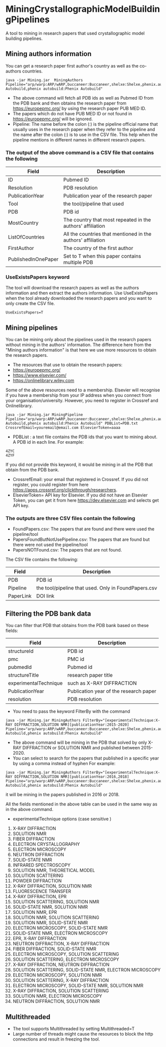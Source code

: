 # MiningCrystallographicModelBuildingPipelines
A tool to mining in research papers that used crystallographic model building pipelines.
## Mining authors information


You can get a research paper first author's country as well as the co-authors countries.
```
java -jar Mining.jar  MiningAuthors Pipeline="arp/warp:ARP/wARP,buccaneer:Buccaneer,shelxe:Shelxe,phenix.autobuild:Phenix Autobuild,phenix autobuild:Phenix Autobuild"
```
- The above command will fetch all PDB ids as well as Pubmed ID from the PDB bank and then obtains the research paper from https://europepmc.org/ by using the research paper PUB MED ID.
- The papers which do not have PUB MED ID or not found in https://europepmc.org/ will be ignored.  
- Pipeline: The name before the colon (:) is the pipeline official name that usually uses in the research paper when they refer to the pipeline and the name after the colon (:) is to use in the CSV file. This help when the pipeline mentions in different names in different research papers.
### The output of the above command is a CSV file that contains the following
| Field  | Description |
| ------------- | ------------- |
| ID  | Pubmed ID  |
| Resolution  | PDB resolution   |
| PublicationYear  | Publication year of the research paper    |
| Tool  | the tool/pipeline that used    |
| PDB  | PDB id   |
| MostCountry  | The country that most repeated in the authors' affiliation   |
| ListOfCountries  | All the countries that mentioned in the authors' affiliation   |
| FirstAuthor  | The country of the first author     |
| PublishedInOnePaper  | Set to T when this paper contains multiple PDB     |

### UseExistsPapers keyword 
The tool will download the research papers as well as the authors information and then extract the authors information. Use UseExistsPapers when the tool already downloaded the research papers and you want to only create the CSV file. 
```
UseExistsPapers=T
```
      

## Mining pipelines
You can be mining only about the pipelines used in the research papers without mining in the authors' information. The difference here from the "Mining authors information"  is that here we use more resources to obtain the research papers. 
- The resources that use to obtain the research papers:
- https://europepmc.org/
- https://www.elsevier.com/
- https://onlinelibrary.wiley.com 

Some of the above resources need to a membership. Elsevier will recognise if you have a membership from your IP address when you connect from your organisation/university. However, you need to register in Crossref and Onlinelibrary. 

```
java -jar Mining.jar MiningPipeline Pipeline="arp/warp:ARP/wARP,buccaneer:Buccaneer,shelxe:Shelxe,phenix.autobuild:Phenix Autobuild,phenix autobuild:Phenix Autobuild" PDBList=PDB.txt CrossrefEmail=youremail@email.com ElsevierToken=aaaa
```

- PDBList :  a text file contains the PDB ids that you want to mining about. A PDB id in each line. For example: 
```
4ZYC
4ZYF
```
If you did not provide this keyword, it would be mining in all the PDB that obtain from the PDB bank.
- CrossrefEmail: your email that registered in Crossref. If you did not register, you could register from here https://apps.crossref.org/clickthrough/researchers.
- ElsevierToken= API key for Elsevier. If you did not have an Elsevier Token, you can get it from here  https://dev.elsevier.com and selects get API key. 

### The outputs are  three CSV files contain the following
- FoundPapers.csv: The papers that are found and there were used the pipeline/tool
- PapersFoundButNotUsePipeline.csv: The papers that are found but there were not used the pipeline/tool
- PapersNOTFound.csv: The papers that are not found.

The CSV file contains the following:

| Field  | Description |
| ------------- | ------------- |
| PDB  | PDB id  |
| Pipeline  | the tool/pipeline that used. Only in FoundPapers.csv   |
| PaperLink  | DOI link    |

## Filtering the PDB bank data 
You can filter that PDB that obtains from the PDB bank based on these fields:

| Field  | Description |
| ------------- | ------------- |
| structureId  | PDB id  |
| pmc  | PMC id   |
| pubmedId  |Pubmed id    |
|structureTitle| research paper title |
|experimentalTechnique| such as X-RAY DIFFRACTION |
| PublicationYear  | Publication year of the research paper    |
| resolution  | PDB resolution    |

- You need to pass the keyword FilterBy with the command 
```
java -jar Mining.jar MiningAuthors FilterBy="[experimentalTechnique:X-RAY DIFFRACTION,SOLUTION NMR][publicationYear:2015-2020] Pipeline="arp/warp:ARP/wARP,buccaneer:Buccaneer,shelxe:Shelxe,phenix.autobuild:Phenix Autobuild,phenix autobuild:Phenix Autobuild" 
```
- The above command will be mining in the PDB that solved by only X-RAY DIFFRACTION or SOLUTION NMR and published between 2015-2020.
- You can select to search for the papers that published in a specific year by using a comma instead of hyphen For example:
```
java -jar Mining.jar MiningAuthors FilterBy="[experimentalTechnique:X-RAY DIFFRACTION,SOLUTION NMR][publicationYear:2016,2018] Pipeline="arp/warp:ARP/wARP,buccaneer:Buccaneer,shelxe:Shelxe,phenix.autobuild:Phenix Autobuild,phenix autobuild:Phenix Autobuild" 
```
it will be mining in the papers published in 2016 or 2018. 

All the fields mentioned in the above table can be used in the same way as in the above command.

- experimentalTechnique options (case sensitive ) 
1. X-RAY DIFFRACTION
2. SOLUTION NMR
3. FIBER DIFFRACTION
4. ELECTRON CRYSTALLOGRAPHY
5. ELECTRON MICROSCOPY
6. NEUTRON DIFFRACTION
7. SOLID-STATE NMR
8. INFRARED SPECTROSCOPY
9. SOLUTION NMR, THEORETICAL MODEL
10. SOLUTION SCATTERING
11. POWDER DIFFRACTION
12. X-RAY DIFFRACTION, SOLUTION NMR
13. FLUORESCENCE TRANSFER
14. X-RAY DIFFRACTION, EPR
15. SOLUTION SCATTERING, SOLUTION NMR
16. SOLID-STATE NMR, SOLUTION NMR
17. SOLUTION NMR, EPR
18. SOLUTION NMR, SOLUTION SCATTERING
19. SOLUTION NMR, SOLID-STATE NMR
20. ELECTRON MICROSCOPY, SOLID-STATE NMR
21. SOLID-STATE NMR, ELECTRON MICROSCOPY
22. EPR, X-RAY DIFFRACTION
23. NEUTRON DIFFRACTION, X-RAY DIFFRACTION
24. FIBER DIFFRACTION, SOLID-STATE NMR
25. ELECTRON MICROSCOPY, SOLUTION SCATTERING
26. SOLUTION SCATTERING, ELECTRON MICROSCOPY
27. X-RAY DIFFRACTION, NEUTRON DIFFRACTION
28. SOLUTION SCATTERING, SOLID-STATE NMR, ELECTRON MICROSCOPY
29. ELECTRON MICROSCOPY, SOLUTION NMR
30. SOLUTION SCATTERING, X-RAY DIFFRACTION
31. ELECTRON MICROSCOPY, SOLID-STATE NMR, SOLUTION NMR
32. X-RAY DIFFRACTION, SOLUTION SCATTERING
33. SOLUTION NMR, ELECTRON MICROSCOPY
34. NEUTRON DIFFRACTION, SOLUTION NMR

## Multithreaded
- The tool supports Multithreaded by setting Multithreaded=T 
- Large number of threads might cause the resources to block the http connections and result in freezing the tool.  
